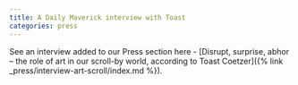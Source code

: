 ```yaml
---
title: A Daily Maverick interview with Toast
categories: press
---
```


See an interview added to our Press section here - [Disrupt, surprise, abhor – the role of art in our scroll-by world, according to Toast Coetzer]({% link _press/interview-art-scroll/index.md %}).
